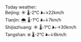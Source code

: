 Today weather:  
Beijing: ☀️   🌡️-2°C 🌬️↘22km/h  
Tianjin: 🌨  🌡️-1°C 🌬️↓7km/h  
Shijiazhuang: ☀️   🌡️-1°C 🌬️→30km/h  
Tangshan: ❄️   🌡️-2°C 🌬️↓6km/h  
